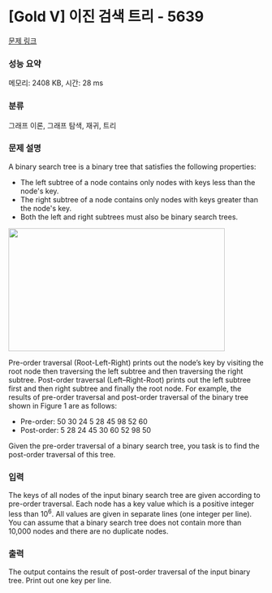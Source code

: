 # [Gold V] 이진 검색 트리 - 5639 

[문제 링크](https://www.acmicpc.net/problem/5639) 

### 성능 요약

메모리: 2408 KB, 시간: 28 ms

### 분류

그래프 이론, 그래프 탐색, 재귀, 트리

### 문제 설명

<p>A binary search tree is a binary tree that satisfies the following properties: </p>

<ul>
	<li>The left subtree of a node contains only nodes with keys less than the node's key. </li>
	<li>The right subtree of a node contains only nodes with keys greater than the node's key. </li>
	<li>Both the left and right subtrees must also be binary search trees. </li>
</ul>

<p><img alt="" src="https://www.acmicpc.net/upload/images/bsearchtree.png" style="height:242px; width:426px"></p>

<p>Pre-order traversal (Root-Left-Right) prints out the node’s key by visiting the root node then traversing the left subtree and then traversing the right subtree. Post-order traversal (Left–Right-Root) prints out the left subtree first and then right subtree and finally the root node. For example, the results of pre-order traversal and post-order traversal of the binary tree shown in Figure 1 are as follows: </p>

<ul>
	<li>Pre-order: 50 30 24 5 28 45 98 52 60 </li>
	<li>Post-order: 5 28 24 45 30 60 52 98 50 </li>
</ul>

<p>Given the pre-order traversal of a binary search tree, you task is to find the post-order traversal of this tree.</p>

### 입력 

 <p>The keys of all nodes of the input binary search tree are given according to pre-order traversal. Each node has a key value which is a positive integer less than 10<sup>6</sup>. All values are given in separate lines (one integer per line). You can assume that a binary search tree does not contain more than 10,000 nodes and there are no duplicate nodes. </p>

### 출력 

 <p>The output contains the result of post-order traversal of the input binary tree. Print out one key per line. </p>

